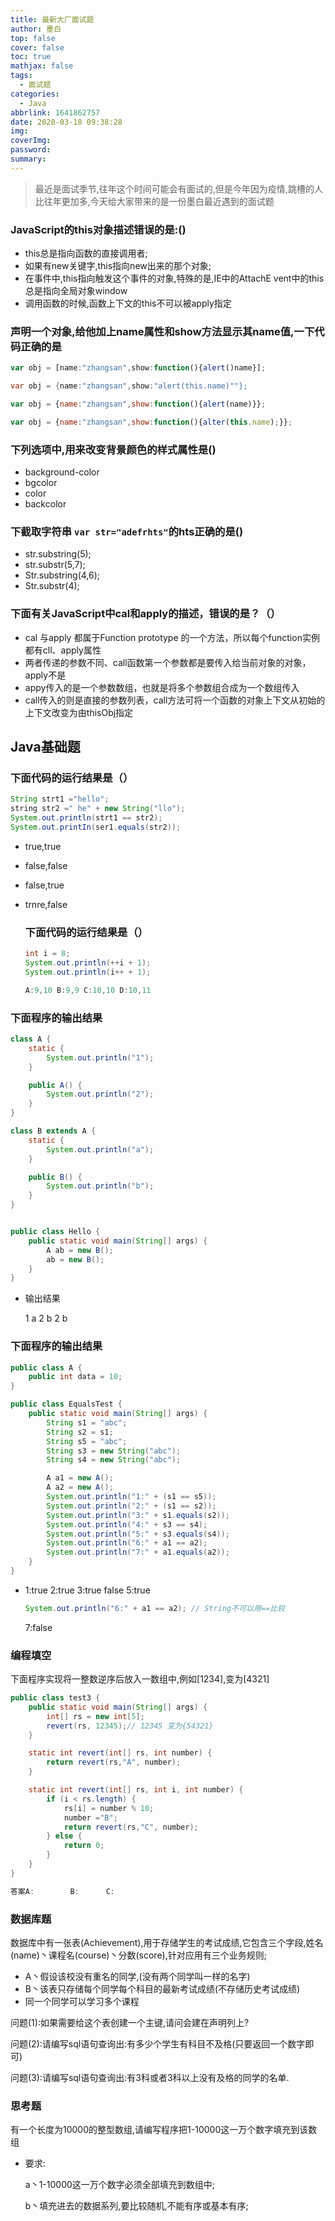 ```yaml
---
title: 最新大厂面试题
author: 墨白
top: false
cover: false
toc: true
mathjax: false
tags:
  - 面试题
categories:
  - Java
abbrlink: 1641862757
date: 2020-03-18 09:38:28
img:
coverImg:
password:
summary:
---
```




> 最近是面试季节,往年这个时间可能会有面试的,但是今年因为疫情,跳槽的人比往年更加多,今天给大家带来的是一份墨白最近遇到的面试题



### JavaScript的this对象描述错误的是:()

* this总是指向函数的直接调用者;
* 如果有new关键字,this指向new出来的那个对象;
* 在事件中,this指向触发这个事件的对象,特殊的是,IE中的AttachE vent中的this总是指向全局对象window
* 调用函数的时候,函数上下文的this不可以被apply指定



###  声明一个对象,给他加上name属性和show方法显示其name值,一下代码正确的是

~~~javascript
var obj = [name:"zhangsan",show:function(){alert()name}];
~~~

~~~java
var obj = {name:"zhangsan",show:"alert(this.name)""};
~~~

~~~javascript
var obj = {name:"zhangsan",show:function(){alert(name)}};
~~~

~~~javascript
var obj = {name:"zhangsan",show:function(){alter(this.name);}};
~~~



### 下列选项中,用来改变背景颜色的样式属性是()

* background-color
* bgcolor
* color
* backcolor



### 下截取字符串 `var str="adefrhts"`的hts正确的是()

* str.substring(5);
* str.substr(5,7);
* Str.substring(4,6);
* Str.substr(4);



### 下面有关JavaScript中cal和apply的描述，错误的是？（）

* cal 与apply 都属于Function prototype 的一个方法，所以每个function实例都有cll、apply属性
* 两者传递的参数不同、call函数第一个参数都是要传入给当前对象的对象，apply不是
* appy传入的是一个参数数组，也就是将多个参数组合成为一个数组传入
* call传入的则是直接的参数列表，call方法可将一个函数的对象上下文从初始的上下文改变为由thisObj指定



## Java基础题

### 下面代码的运行结果是（）

~~~java
String strt1 ="hello";
string str2 =" he" + new String("llo");
System.out.println(strt1 == str2);
System.out.printIn(ser1.equals(str2));
~~~

* true,true

* false,false

* false,true

* trnre,false

  

  ### 下面代码的运行结果是（）

  ~~~java
  int i = 8;
  System.out.println(++i + 1);
  System.out.println(i++ + 1);
  
  A:9,10 B:9,9 C:10,10 D:10,11
  ~~~




### 下面程序的输出结果

~~~java
class A {
    static {
        System.out.println("1");
    }

    public A() {
        System.out.println("2");
    }
}

class B extends A {
    static {
        System.out.println("a");
    }

    public B() {
        System.out.println("b");
    }
}


public class Hello {
    public static void main(String[] args) {
        A ab = new B();
        ab = new B();
    }
}
~~~

* 输出结果

  1
  a
  2
  b
  2
  b

  

### 下面程序的输出结果

~~~java
public class A {
    public int data = 10;
}

public class EqualsTest {
    public static void main(String[] args) {
        String s1 = "abc";
        String s2 = s1;
        String s5 = "abc";
        String s3 = new String("abc");
        String s4 = new String("abc");

        A a1 = new A();
        A a2 = new A();
        System.out.println("1:" + (s1 == s5));
        System.out.println("2:" + (s1 == s2));
        System.out.println("3:" + s1.equals(s2));
        System.out.println("4:" + s3 == s4);
        System.out.println("5:" + s3.equals(s4));
        System.out.println("6:" + a1 == a2);
        System.out.println("7:" + a1.equals(a2));
    }
}
~~~

* 1:true
  2:true
  3:true
  false
  5:true

  ```java
  System.out.println("6:" + a1 == a2); // String不可以用==比较
  ```

  7:false



### 编程填空

下面程序实现将一整数逆序后放入一数组中,例如[1234],变为[4321]

~~~java
public class test3 {
    public static void main(String[] args) {
        int[] rs = new int[5];
        revert(rs, 12345);// 12345 变为{54321}
    }

    static int revert(int[] rs, int number) {
        return revert(rs,"A", number);
    }

    static int revert(int[] rs, int i, int number) {
        if (i < rs.length) {
            rs[i] = number % 10;
            number ="B";
            return revert(rs,"C", number);
        } else {
            return 0;
        }
    }
}

答案A:		B:		C:
~~~



### 数据库题

数据库中有一张表(Achievement),用于存储学生的考试成绩,它包含三个字段,姓名(name)丶课程名(course)丶分数(score),针对应用有三个业务规则;

* A丶假设该校没有重名的同学,(没有两个同学叫一样的名字)
* B丶该表只存储每个同学每个科目的最新考试成绩(不存储历史考试成绩)
* 同一个同学可以学习多个课程

问题(1):如果需要给这个表创建一个主键,请问会建在声明列上?



问题(2):请编写sql语句查询出:有多少个学生有科目不及格(只要返回一个数字即可)



问题(3):请编写sql语句查询出:有3科或者3科以上没有及格的同学的名单.



### 思考题

有一个长度为10000的整型数组,请编写程序把1-10000这一万个数字填充到该数组

* 要求:

  a丶1-10000这一万个数字必须全部填充到数组中;

  b丶填充进去的数据系列,要比较随机,不能有序或基本有序;